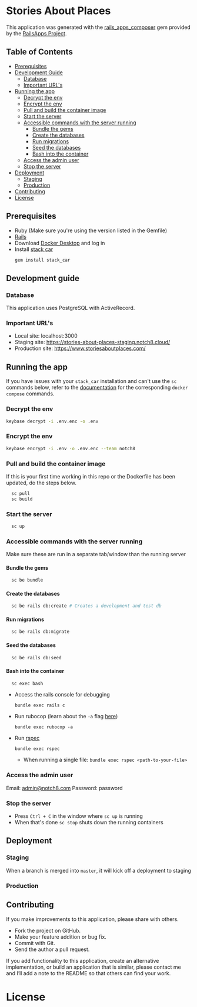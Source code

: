 # Stories About Places
This application was generated with the [rails_apps_composer](https://github.com/RailsApps/rails_apps_composer) gem
provided by the [RailsApps Project](http://railsapps.github.io/).

## Table of Contents
* [Prerequisites](#prerequisites)
* [Development Guide](#development-guide)
  * [Database](#database)
  * [Important URL's](#important-urls)
* [Running the app](#running-the-app)
  * [Decrypt the env](#decrypt-the-env)
  * [Encrypt the env](#encrypt-the-env)
  * [Pull and build the container image](#pull-and-build-the-container-image)
  * [Start the server](#start-the-server)
  * [Accessible commands with the server running](#accessible-commands-with-the-server-running)
    * [Bundle the gems](#bundle-the-gems)
    * [Create the databases](#create-the-databases)
    * [Run migrations](#run-migrations)
    * [Seed the databases](#seed-the-databases)
    * [Bash into the container](#bash-into-the-container)
  * [Access the admin user](#access-the-admin-user)
  * [Stop the server](#stop-the-server)
* [Deployment](#deployment)
  * [Staging](#staging)
  * [Production](#production)
* [Contributing](#contributing)
* [License](#license)

## Prerequisites
- Ruby (Make sure you're using the version listed in the Gemfile)
- [Rails](http://railsapps.github.io/installing-rails.html)
- Download [Docker Desktop](https://www.docker.com/products/docker-desktop) and log in
- Install [stack car](https://gitlab.com/notch8/stack_car)
    ``` bash
    gem install stack_car
    ```

## Development guide
### Database
This application uses PostgreSQL with ActiveRecord.

### Important URL's
- Local site: localhost:3000
- Staging site: https://stories-about-places-staging.notch8.cloud/
- Production site: https://www.storiesaboutplaces.com/

## Running the app
If you have issues with your `stack_car` installation and can't use the `sc` commands below, refer to the [documentation](https://gitlab.com/notch8/stack_car) for the corresponding `docker compose` commands.

### Decrypt the env
``` bash
keybase decrypt -i .env.enc -o .env
```

### Encrypt the env
``` bash
keybase encrypt -i .env -o .env.enc --team notch8
```

### Pull and build the container image
If this is your first time working in this repo or the Dockerfile has been updated, do the steps below.
```bash
  sc pull
  sc build
```

### Start the server
```bash
  sc up
```

### Accessible commands with the server running
Make sure these are run in a separate tab/window than the running server
#### Bundle the gems
```bash
  sc be bundle
```

#### Create the databases
```bash
  sc be rails db:create # Creates a development and test db
```

#### Run migrations
```bash
  sc be rails db:migrate
```

#### Seed the databases
```bash
  sc be rails db:seed
```

#### Bash into the container
```bash
  sc exec bash
```

  - Access the rails console for debugging
    ```
    bundle exec rails c
    ```

  - Run rubocop (learn about the `-a` flag [here](https://docs.rubocop.org/rubocop/usage/basic_usage.html#auto-correcting-offenses))
    ```
    bundle exec rubocop -a
    ```

  - Run [rspec](https://github.com/rspec/rspec-rails/tree/4-1-maintenance#running-specs)
    ```
    bundle exec rspec
    ```
    - When running a single file: `bundle exec rspec <path-to-your-file>`

### Access the admin user
Email: admin@notch8.com
Password: password

### Stop the server
- Press `Ctrl + C` in the window where `sc up` is running
- When that's done `sc stop` shuts down the running containers

## Deployment
### Staging
When a branch is merged into `master`, it will kick off a deployment to staging

### Production
<!-- TODO(alishaevn): update these steps -->
<!-- ``` bash
sc release {staging | production} # creates and pushes the correct tags
sc deploy {staging | production} # deployes those tags to the server
```

Release and Deployment are handled by the gitlab ci by default. See ops/deploy-app to deploy from locally, but note all Rancher install pull the currently tagged registry image -->

## Contributing
If you make improvements to this application, please share with others.
- Fork the project on GitHub.
- Make your feature addition or bug fix.
- Commit with Git.
- Send the author a pull request.

If you add functionality to this application, create an alternative
implementation, or build an application that is similar, please contact
me and I’ll add a note to the README so that others can find your work.

# License
